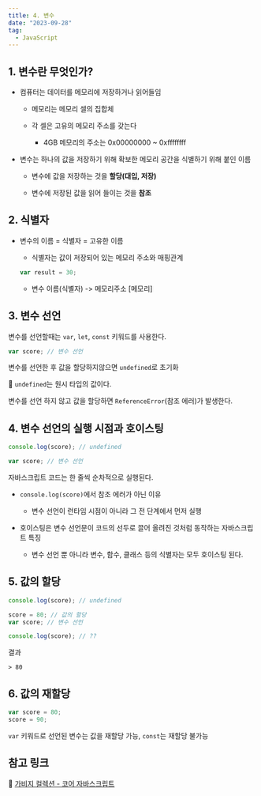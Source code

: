 ```yaml
---
title: 4. 변수
date: "2023-09-28"
tag:
  - JavaScript
---
```


## 1. 변수란 무엇인가?

- 컴퓨터는 데이터를 메모리에 저장하거나 읽어들임

  - 메모리는 메모리 셀의 집합체

  - 각 셀은 고유의 메모리 주소를 갖는다

    - 4GB 메모리의 주소는 0x00000000 ~ 0xffffffff

- 변수는 하나의 값을 저장하기 위해 확보한 메모리 공간을 식별하기 위해 붙인 이름

  - 변수에 값을 저장하는 것을 **할당(대입, 저장)**

  - 변수에 저장된 값을 읽어 들이는 것을 **참조**

<!--end-->

## 2. 식별자

- 변수의 이름 = 식별자 = 고유한 이름

  - 식별자는 값이 저장되어 있는 메모리 주소와 매핑관계

  ```javascript
  var result = 30;
  ```

  - 변수 이름(식별자) -> 메모리주소 \[메모리\]

## 3. 변수 선언

변수를 선언할때는 `var`, `let`, `const` 키워드를 사용한다.

```javascript
var score; // 변수 선언
```

변수를 선언한 후 값을 할당하지않으면 `undefined`로 초기화

:pushpin: `undefined`는 원시 타입의 값이다.

변수를 선언 하지 않고 값을 할당하면 `ReferenceError`(참조 에러)가 발생한다.

## 4. 변수 선언의 실행 시점과 호이스팅

```javascript
console.log(score); // undefined

var score; // 변수 선언
```

자바스크립트 코드는 한 줄씩 순차적으로 실행된다.

- `console.log(score)`에서 참조 에러가 아닌 이유

  - 변수 선언이 런타임 시점이 아니라 그 전 단계에서 먼저 실행

- 호이스팅은 변수 선언문이 코드의 선두로 끌어 올려진 것처럼 동작하는 자바스크립트 특징
  - 변수 선언 뿐 아니라 변수, 함수, 클래스 등의 식별자는 모두 호이스팅 된다.

## 5. 값의 할당

```javascript
console.log(score); // undefined

score = 80; // 값의 할당
var score; // 변수 선언

console.log(score); // ??
```

결과

```text
> 80
```

## 6. 값의 재할당

```javascript
var score = 80;
score = 90;
```

`var` 키워드로 선언된 변수는 값을 재할당 가능, `const`는 재할당 불가능

## 참고 링크

:pushpin: [가비지 컬렉션 - 코어 자바스크립트](https://ko.javascript.info/garbage-collection)
